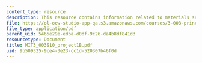 ```yaml
---
content_type: resource
description: This resource contains information related to materials section.
file: https://ol-ocw-studio-app-qa.s3.amazonaws.com/courses/3-003-principles-of-engineering-practice-spring-2010/9b5093259ce43e23cc1d520307b46f0d_MIT3_003S10_project1B.pdf
file_type: application/pdf
parent_uid: 5465e29e-edba-d0df-9c26-da4b8df841d3
resourcetype: Document
title: MIT3_003S10_project1B.pdf
uid: 9b509325-9ce4-3e23-cc1d-520307b46f0d
---
```


